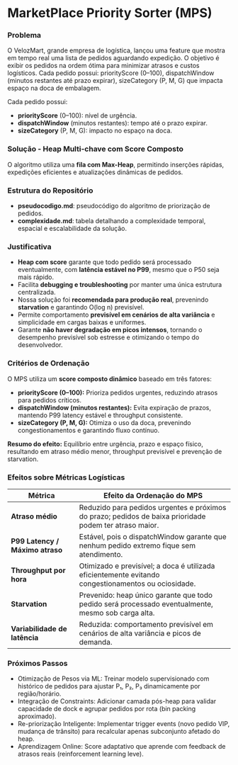 # MarketPlace Priority Sorter (MPS)
### Problema
O VelozMart, grande empresa de logística, lançou uma feature que mostra em tempo real uma lista de pedidos aguardando expedição.
O objetivo é exibir os pedidos na ordem ótima para minimizar atrasos e custos logísticos. Cada pedido possui: priorityScore (0–100),
dispatchWindow (minutos restantes até prazo expirar), sizeCategory (P, M, G) que impacta espaço na doca de embalagem.

Cada pedido possui:
- **priorityScore** (0–100): nível de urgência.
- **dispatchWindow** (minutos restantes): tempo até o prazo expirar.
- **sizeCategory** (P, M, G): impacto no espaço na doca.

### Solução - Heap Multi-chave com Score Composto
O algoritmo utiliza uma **fila com Max-Heap**, permitindo inserções rápidas, expedições eficientes e atualizações dinâmicas de pedidos.

### Estrutura do Repositório

- **pseudocodigo.md**: pseudocódigo do algoritmo de priorização de pedidos.
- **complexidade.md**: tabela detalhando a complexidade temporal, espacial e escalabilidade da solução.

### Justificativa
- **Heap com score** garante que todo pedido será processado eventualmente, com **latência estável no P99**, mesmo que o P50 seja mais rápido.  
- Facilita **debugging e troubleshooting** por manter uma única estrutura centralizada.  
- Nossa solução foi **recomendada para produção real**, prevenindo **starvation** e garantindo O(log n) previsível.  
- Permite comportamento **previsível em cenários de alta variância** e simplicidade em cargas baixas e uniformes.  
- Garante **não haver degradação em picos intensos**, tornando o desempenho previsível sob estresse e otimizando o tempo do desenvolvedor.

### Critérios de Ordenação

O MPS utiliza um **score composto dinâmico** baseado em três fatores:

- **priorityScore (0–100):** Prioriza pedidos urgentes, reduzindo atrasos para pedidos críticos.  
- **dispatchWindow (minutos restantes):** Evita expiração de prazos, mantendo P99 latency estável e throughput consistente.  
- **sizeCategory (P, M, G):** Otimiza o uso da doca, prevenindo congestionamentos e garantindo fluxo contínuo.  

**Resumo do efeito:** Equilíbrio entre urgência, prazo e espaço físico, resultando em atraso médio menor, throughput previsível e prevenção de starvation.


### Efeitos sobre Métricas Logísticas

| Métrica                        | Efeito da Ordenação do MPS                                                                                  |
|--------------------------------|-------------------------------------------------------------------------------------------------------------|
| **Atraso médio**               | Reduzido para pedidos urgentes e próximos do prazo; pedidos de baixa prioridade podem ter atraso maior.   |
| **P99 Latency / Máximo atraso** | Estável, pois o dispatchWindow garante que nenhum pedido extremo fique sem atendimento.                     |
| **Throughput por hora**        | Otimizado e previsível; a doca é utilizada eficientemente evitando congestionamentos ou ociosidade.       |
| **Starvation**                 | Prevenido: heap único garante que todo pedido será processado eventualmente, mesmo sob carga alta.       |
| **Variabilidade de latência**  | Reduzida: comportamento previsível em cenários de alta variância e picos de demanda.                       |

### Próximos Passos
- Otimização de Pesos via ML: Treinar modelo supervisionado com histórico de pedidos para ajustar P₁, P₂, P₃ dinamicamente por região/horário.
- Integração de Constraints: Adicionar camada pós-heap para validar capacidade de dock e agrupar pedidos por rota (bin packing aproximado).
- Re-priorização Inteligente: Implementar trigger events (novo pedido VIP, mudança de trânsito) para recalcular apenas subconjunto afetado do heap.
- Aprendizagem Online: Score adaptativo que aprende com feedback de atrasos reais (reinforcement learning leve).
